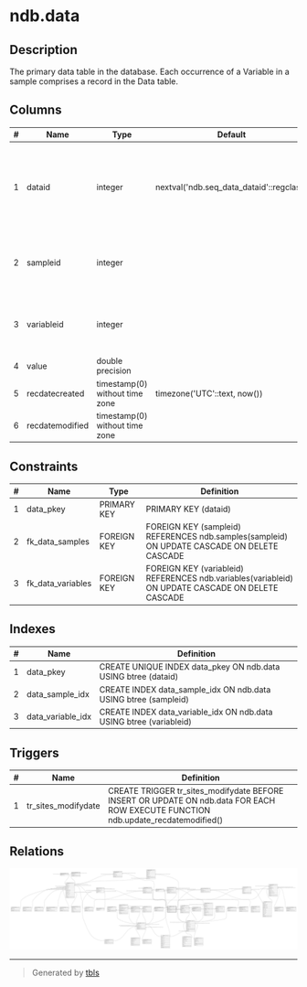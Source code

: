 # ndb.data

## Description

The primary data table in the database. Each occurrence of a Variable in a sample comprises a record in the Data table.

## Columns

| # | Name            | Type                           | Default                                  | Nullable | Children                                                                                                                                                                                                                                                                                                                                                                                                                          | Parents                           | Comment                                                         |
| - | --------------- | ------------------------------ | ---------------------------------------- | -------- | --------------------------------------------------------------------------------------------------------------------------------------------------------------------------------------------------------------------------------------------------------------------------------------------------------------------------------------------------------------------------------------------------------------------------------- | --------------------------------- | --------------------------------------------------------------- |
| 1 | dataid          | integer                        | nextval('ndb.seq_data_dataid'::regclass) | false    | [ndb.datataxonnotes](ndb.datataxonnotes.md) [ndb.isometadata](ndb.isometadata.md) [ndb.isosamplepretreatments](ndb.isosamplepretreatments.md) [ndb.isospecimendata](ndb.isospecimendata.md) [ndb.isostratdata](ndb.isostratdata.md) [ndb.specimens](ndb.specimens.md) [ndb.summarydatataphonomy](ndb.summarydatataphonomy.md) [ndb.datauncertainties](ndb.datauncertainties.md) [ndb.uraniumseriesdata](ndb.uraniumseriesdata.md) |                                   |                                                                 |
| 2 | sampleid        | integer                        |                                          | false    |                                                                                                                                                                                                                                                                                                                                                                                                                                   | [ndb.samples](ndb.samples.md)     | Sample identification number. Field links to Samples table.     |
| 3 | variableid      | integer                        |                                          | false    |                                                                                                                                                                                                                                                                                                                                                                                                                                   | [ndb.variables](ndb.variables.md) | Variable identification number. Field links to Variables table. |
| 4 | value           | double precision               |                                          | true     |                                                                                                                                                                                                                                                                                                                                                                                                                                   |                                   | The value of the variable.                                      |
| 5 | recdatecreated  | timestamp(0) without time zone | timezone('UTC'::text, now())             | false    |                                                                                                                                                                                                                                                                                                                                                                                                                                   |                                   |                                                                 |
| 6 | recdatemodified | timestamp(0) without time zone |                                          | false    |                                                                                                                                                                                                                                                                                                                                                                                                                                   |                                   |                                                                 |

## Constraints

| # | Name              | Type        | Definition                                                                                        |
| - | ----------------- | ----------- | ------------------------------------------------------------------------------------------------- |
| 1 | data_pkey         | PRIMARY KEY | PRIMARY KEY (dataid)                                                                              |
| 2 | fk_data_samples   | FOREIGN KEY | FOREIGN KEY (sampleid) REFERENCES ndb.samples(sampleid) ON UPDATE CASCADE ON DELETE CASCADE       |
| 3 | fk_data_variables | FOREIGN KEY | FOREIGN KEY (variableid) REFERENCES ndb.variables(variableid) ON UPDATE CASCADE ON DELETE CASCADE |

## Indexes

| # | Name              | Definition                                                          |
| - | ----------------- | ------------------------------------------------------------------- |
| 1 | data_pkey         | CREATE UNIQUE INDEX data_pkey ON ndb.data USING btree (dataid)      |
| 2 | data_sample_idx   | CREATE INDEX data_sample_idx ON ndb.data USING btree (sampleid)     |
| 3 | data_variable_idx | CREATE INDEX data_variable_idx ON ndb.data USING btree (variableid) |

## Triggers

| # | Name                | Definition                                                                                                                        |
| - | ------------------- | --------------------------------------------------------------------------------------------------------------------------------- |
| 1 | tr_sites_modifydate | CREATE TRIGGER tr_sites_modifydate BEFORE INSERT OR UPDATE ON ndb.data FOR EACH ROW EXECUTE FUNCTION ndb.update_recdatemodified() |

## Relations

![er](ndb.data.svg)

---

> Generated by [tbls](https://github.com/k1LoW/tbls)